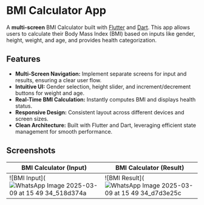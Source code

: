# BMI Calculator App

A **multi-screen** BMI Calculator built with [Flutter](https://flutter.dev/) and [Dart](https://dart.dev/). This app allows users to calculate their Body Mass Index (BMI) based on inputs like gender, height, weight, and age, and provides health categorization.

## Features

- **Multi-Screen Navigation:** Implement separate screens for input and results, ensuring a clear user flow.
- **Intuitive UI:** Gender selection, height slider, and increment/decrement buttons for weight and age.
- **Real-Time BMI Calculation:** Instantly computes BMI and displays health status.
- **Responsive Design:** Consistent layout across different devices and screen sizes.
- **Clean Architecture:** Built with Flutter and Dart, leveraging efficient state management for smooth performance.

## Screenshots

| BMI Calculator (Input) | BMI Calculator (Result) |
|------------------------|-------------------------|
| ![BMI Input](![WhatsApp Image 2025-03-09 at 15 49 34_518d374a](https://github.com/user-attachments/assets/26b338f3-85ca-4852-a7dd-7799e1628444)| ![BMI Result](![WhatsApp Image 2025-03-09 at 15 49 34_d7d3e25c](https://github.com/user-attachments/assets/b4356b81-500f-49a0-89fe-61a9227b0cb5)
 

